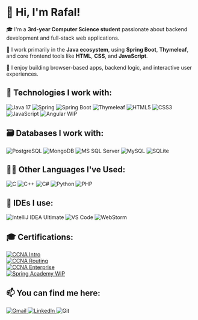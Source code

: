 # 👋 Hi, I'm Rafal!

🎓 I'm a **3rd-year Computer Science student** passionate about backend development and full-stack web applications.

🎯 I work primarily in the **Java ecosystem**, using **Spring Boot**, **Thymeleaf**, and core frontend tools like **HTML**, **CSS**, and **JavaScript**.

🔨 I enjoy building browser-based apps, backend logic, and interactive user experiences.

## 🚀 Technologies I work with:

<p align="left"> <img src="https://img.shields.io/badge/Java-17-007396?style=for-the-badge&logo=java&logoColor=white" alt="Java 17"/> <img src="https://img.shields.io/badge/Spring-6DB33F?style=for-the-badge&logo=spring&logoColor=white" alt="Spring"/> <img src="https://img.shields.io/badge/Spring_Boot-6DB33F?style=for-the-badge&logo=springboot&logoColor=white" alt="Spring Boot"/> <img src="https://img.shields.io/badge/Thymeleaf-005F0F?style=for-the-badge&logo=thymeleaf&logoColor=white" alt="Thymeleaf"/> <img src="https://img.shields.io/badge/HTML5-E34F26?style=for-the-badge&logo=html5&logoColor=white" alt="HTML5"/> <img src="https://img.shields.io/badge/CSS3-1572B6?style=for-the-badge&logo=css3&logoColor=white" alt="CSS3"/> <img src="https://img.shields.io/badge/JavaScript-F7DF1E?style=for-the-badge&logo=javascript&logoColor=black" alt="JavaScript"/> <img src="https://img.shields.io/badge/Angular-WIP-DD0031?style=for-the-badge&logo=angular&logoColor=white" alt="Angular WIP"/> </p>

## 🗃️ Databases I work with:
<p align="left"> <img src="https://img.shields.io/badge/Postgres-%23316192.svg?style=for-the-badge&logo=postgresql&logoColor=white" alt="PostgreSQL"/> <img src="https://img.shields.io/badge/MongoDB-%234ea94b.svg?style=for-the-badge&logo=mongodb&logoColor=white" alt="MongoDB"/> <img src="https://custom-icon-badges.demolab.com/badge/Microsoft%20SQL%20Server-CC2927?logo=mssqlserver-white&logoColor=white&style=for-the-badge" alt="MS SQL Server"/> <img src="https://img.shields.io/badge/MySQL-4479A1?style=for-the-badge&logo=mysql&logoColor=white" alt="MySQL"/> <img src="https://img.shields.io/badge/SQLite-%2307405e.svg?style=for-the-badge&logo=sqlite&logoColor=white" alt="SQLite"/> </p>

## 👨‍💻 Other Languages I've Used:
<p align="left"> <img src="https://img.shields.io/badge/C-00599C?style=for-the-badge&logo=c&logoColor=white" alt="C"/> <img src="https://img.shields.io/badge/C++-%2300599C.svg?style=for-the-badge&logo=c%2B%2B&logoColor=white" alt="C++"/> <img src="https://custom-icon-badges.demolab.com/badge/C%23-%23239120.svg?logo=cshrp&logoColor=white&style=for-the-badge" alt="C#"/> <img src="https://img.shields.io/badge/Python-3776AB?style=for-the-badge&logo=python&logoColor=white" alt="Python"/> <img src="https://img.shields.io/badge/PHP-777BB4?style=for-the-badge&logo=php&logoColor=white" alt="PHP"/> </p>


## 🧰 IDEs I use:
<p align="left"> <img src="https://img.shields.io/badge/IntelliJ_IDEA-Ultimate-000000?style=for-the-badge&logo=intellijidea&logoColor=white" alt="IntelliJ IDEA Ultimate"/> <img src="https://custom-icon-badges.demolab.com/badge/Visual%20Studio%20Code-0078d7.svg?logo=vsc&logoColor=white&style=for-the-badge" alt="VS Code"/> <img src="https://img.shields.io/badge/WebStorm-000000?style=for-the-badge&logo=webstorm&logoColor=white" alt="WebStorm"/> </p>

## 🎓 Certifications:

<p align="left"> <a href="https://www.credly.com/badges/62bc38f5-1c0f-4cad-978a-2c372cc11dea/public_url" target="_blank"> <img src="https://img.shields.io/badge/CCNA%20Intro%20to%20Networks-Cisco-blue?style=flat&logo=cisco&logoColor=white" alt="CCNA Intro"/> </a><br> <a href="https://www.credly.com/badges/730cf165-a4e5-4fca-bc80-6a6b97de566f/public_url" target="_blank"> <img src="https://img.shields.io/badge/CCNA%20Switching%20&%20Routing-Cisco-blue?style=flat&logo=cisco&logoColor=white" alt="CCNA Routing"/> </a><br> <a href="https://www.credly.com/badges/60a68542-c5ec-413e-a0ca-c0978ca452c3/public_url" target="_blank"> <img src="https://img.shields.io/badge/CCNA%20Enterprise%20Networking-Cisco-blue?style=flat&logo=cisco&logoColor=white" alt="CCNA Enterprise"/> </a><br> <a href="https://spring.academy/" target="_blank"> <img src="https://img.shields.io/badge/Spring%20Academy-WIP-6DB33F?style=flat&logo=spring&logoColor=white" alt="Spring Academy WIP"/> </a> </p>

## 📫 You can find me here:

<p align="left"> <a href="mailto:rembxyt@gmail.com"> <img src="https://img.shields.io/badge/Gmail-D14836?style=for-the-badge&logo=gmail&logoColor=white" alt="Gmail"/> </a> <a href="https://shorturl.at/MoBLF" target="_blank"> <img src="https://custom-icon-badges.demolab.com/badge/LinkedIn-0A66C2?logo=linkedin-white&logoColor=fff&style=for-the-badge" alt="LinkedIn"/> </a> <img src="https://img.shields.io/badge/Git-F05032?style=for-the-badge&logo=git&logoColor=white" alt="Git"/> </p>

